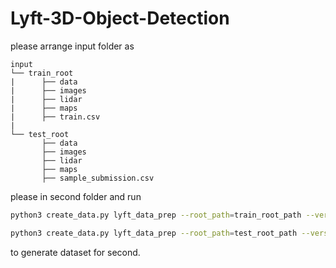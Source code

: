 # Lyft-3D-Object-Detection
please arrange input folder as 
```plain
input
└── train_root
|      ├── data
|      ├── images
|      ├── lidar
|      ├── maps
|      ├── train.csv
|
└── test_root
       ├── data
       ├── images
       ├── lidar
       ├── maps
       ├── sample_submission.csv
```
please in second folder and run
```bash
python3 create_data.py lyft_data_prep --root_path=train_root_path --version="lyft-trainval" --dataset_name="MyLyftDataset" --max_sweeps=10
```
```bash
python3 create_data.py lyft_data_prep --root_path=test_root_path --version="lyft-test" --dataset_name="MyLyftDataset" --max_sweeps=10
```
to generate dataset for second.

